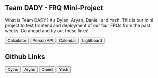 ## Team DADY - FRQ Mini-Project

What is Team DADY? It's Dylan, Aryan, Daniel, and Yash. This is our mini project to test frontend and deployment of our four FRQs from the past weeks. Go ahead and try out these links!


<button onclick="location.href='/calculator';"> Calculator </button>
<button onclick="location.href='/person';"> Person API </button>
<button onclick="location.href='/calendar';"> Calendar </button>
<button onclick="location.href='/lightboard';"> Lightboard </button>


## Github Links
<button onclick="location.href='https://github.com/Dylanluo05';"> Dylan </button>
<button onclick="location.href='https://github.com/Aryanboxout';"> Aryan </button>
<button onclick="location.href='https://github.com/dtsivkovski';"> Daniel </button>
<button onclick="location.href='https://github.com/YashShah138';"> Yash </button>